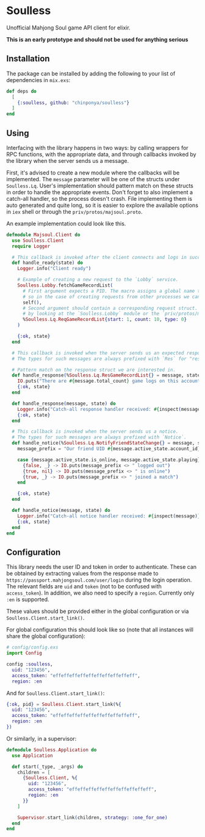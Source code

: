# Soulless

Unofficial Mahjong Soul game API client for elixir.

**This is an early prototype and should not be used for anything serious**

## Installation

The package can be installed by adding the following to your list of dependencies in `mix.exs`:

```elixir
def deps do
  [
    {:soulless, github: "chinponya/soulless"}
  ]
end
```

## Using

Interfacing with the library happens in two ways: by calling wrappers for RPC functions, with the appropriate data, and through callbacks invoked by the library when the server sends us a message.

First, it's advised to create a new module where the callbacks will be implemented.
The `message` parameter will be one of the structs under `Soulless.Lq`.
User's implementation should pattern match on these structs in order to handle the appropriate events.
Don't forget to also implement a catch-all handler, so the process doesn't crash.
File implementing them is auto generated and quite long, so it is easier to explore the available options in `iex` shell or through the `priv/protos/majsoul.proto`.

An example implementation could look like this.

```elixir
defmodule Majsoul.Client do
  use Soulless.Client
  require Logger

  # This callback is invoked after the client connects and logs in successfully.
  def handle_ready(state) do
    Logger.info("Client ready")

    # Example of creating a new request to the `Lobby` service.
    Soulless.Lobby.fetchGameRecordList(
      # First argument expects a PID. The macro assigns a global name that matches __MODULE__,
      # so in the case of creating requests from other processes we can use `Majsoul.Client` instead.
      self(),
      # Second argument should contain a corresponding request struct. You can find out which one you need
      # by looking at the `Soulless.Lobby` module or the `priv/protos/majsou.proto` file.
      %Soulless.Lq.ReqGameRecordList{start: 1, count: 10, type: 0}
    )

    {:ok, state}
  end

  # This callback is invoked when the server sends us an expected response to something we submitted.
  # The types for such messages are always prefixed with `Res` for "response".

  # Pattern match on the response struct we are interested in.
  def handle_response(%Soulless.Lq.ResGameRecordList{} = message, state) do
    IO.puts("There are #{message.total_count} game logs on this account")
    {:ok, state}
  end

  def handle_response(message, state) do
    Logger.info("Catch-all response handler received: #{inspect(message)}")
    {:ok, state}
  end

  # This callback is invoked when the server sends us a notice.
  # The types for such messages are always prefixed with `Notice`.
  def handle_notice(%Soulless.Lq.NotifyFriendStateChange{} = message, state) do
    message_prefix = "Our friend UID #{message.active_state.account_id}"

    case {message.active_state.is_online, message.active_state.playing} do
      {false, _} -> IO.puts(message_prefix <> " logged out")
      {true, nil} -> IO.puts(message_prefix <> " is online")
      {true, _} -> IO.puts(message_prefix <> " joined a match")
    end

    {:ok, state}
  end

  def handle_notice(message, state) do
    Logger.info("Catch-all notice handler received: #{inspect(message)}")
    {:ok, state}
  end
end
```

## Configuration 

This library needs the user ID and token in order to authenticate.
These can be obtained by extracting values from the response made to `https://passport.mahjongsoul.com/user/login` during the login operation.
The relevant fields are `uid` and `token` (not to be confused with `access_token`).
In addition, we also need to specify a `region`. Currently only `:en` is supported.

These values should be provided either in the global configuration or via `Soulless.Client.start_link()`.

For global configuration this should look like so (note that all instances will share the global configuration):

```elixir
# config/config.exs
import Config

config :soulless,
  uid: "123456",
  access_token: "effeffeffeffeffeffeffeffeffeff",
  region: :en
```

And for `Soulless.Client.start_link()`:

```elixir
{:ok, pid} = Soulless.Client.start_link(%{
  uid: "123456",
  access_token: "effeffeffeffeffeffeffeffeffeff",
  region: :en
})
```

Or similarly, in a supervisor:

```elixir
defmodule Soulless.Application do
  use Application

  def start(_type, _args) do
    children = [
      {Soulless.Client, %{
        uid: "123456",
        access_token: "effeffeffeffeffeffeffeffeffeff",
        region: :en
      }}
    ]

    Supervisor.start_link(children, strategy: :one_for_one)
  end
end
```
